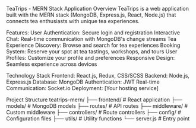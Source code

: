 TeaTrips - MERN Stack Application
Overview
TeaTrips is a web application built with the MERN stack (MongoDB, Express.js, React, Node.js) that connects tea enthusiasts with unique tea experiences. 

Features:
User Authentication: Secure login and registration
Interactive Chat: Real-time communication with MongoDB's change streams
Tea Experience Discovery: Browse and search for tea experiences
Booking System: Reserve your spot at tea tastings, workshops, and tours
User Profiles: Customize your profile and preferences
Responsive Design: Seamless experience across devices

Technology Stack
Frontend: React.js, Redux, CSS/SCSS
Backend: Node.js, Express.js
Database: MongoDB
Authentication: JWT
Real-time Communication: Socket.io
Deployment: [Your hosting service]

Project Structure
teatrips-mern/
├── frontend/          # React application
├── models/            # MongoDB models
├── routes/            # API routes
├── middleware/        # Custom middleware
├── controllers/       # Route controllers
├── config/            # Configuration files
├── utils/             # Utility functions
└── server.js          # Entry point